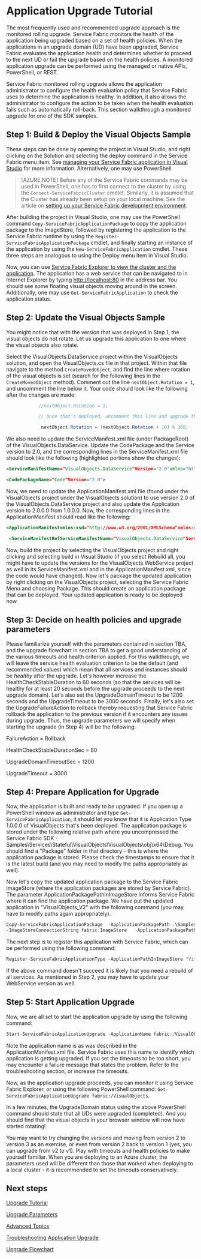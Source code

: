 <properties
   pageTitle="Service Fabric Application Upgrade Tutorial"
   description="This article walks through an experience of upgrading a Service Fabric application."
   services="service-fabric"
   documentationCenter=".net"
   authors="mani-ramaswamy"
   manager="samgeo"
   editor=""/>

<tags
   ms.service="service-fabric"
   ms.devlang="dotnet"
   ms.topic="article"
   ms.tgt_pltfrm="NA"
   ms.workload="NA"
   ms.date="04/15/2015"
   ms.author="subramar"/>



# Application Upgrade Tutorial

The most frequently used and recommended upgrade approach is the monitored rolling upgrade.  Service Fabric monitors the health of the application being upgraded based on a set of health policies. When the applications in an upgrade domain (UD) have been upgraded, Service Fabric evaluates the application health and determines whether to proceed to the next UD or fail the upgrade based on the health policies. A monitored application upgrade can be performed using the managed or native APIs, PowerShell, or REST.

Service Fabric monitored rolling upgrade allows the application administrator to configure the health evaluation policy that Service Fabric uses to determine the application is healthy. In addition, it also allows the administrator to configure the action to be taken when the health evaluation fails such as automatically roll-back. This section walkthrough a monitored upgrade for one of the SDK samples.

## Step 1: Build & Deploy the Visual Objects Sample

These steps can be done by opening the project in Visual Studio, and right clicking on the Solution and selecting the deploy command in the Service Fabric menu item.  See [managing your Service Fabric application in Visual Studio](service-fabric-manage-application-in-visual-studio.md) for more information.  Alternatively, one may use PowerShell.

> [AZURE.NOTE] Before any of the Service Fabric commands may be used in PowerShell, one has to first connect to the cluster by using the `Connect-ServiceFabricCluster` cmdlet. Similarly, it is assumed that the Cluster has already been setup on your local machine. See the article on [setting up your Service Fabric development environment](service-fabric-get-started.md).

After building the project in Visual Studio, one may use the PowerShell command `Copy-ServiceFabricApplicationPackage` to copy the application package to the ImageStore, followed by registering the application to the Service Fabric runtime by using the `Register-ServiceFabricApplicationPackage` cmdlet, and finally starting an instance of the application by using the `New-ServiceFabricApplication` cmdlet.  These three steps are analogous to using the Deploy menu item in Visual Studio.

Now, you can use [Service Fabric Explorer to view the cluster and the application](service-fabric-visualizing-your-cluster.md). The application has a web service that can be navigated to in Internet Explorer by typing [http://localhost:80](http://localhost:80) in the address bar.  You should see some floating visual objects moving around in the screen.  Additionally, one may use `Get-ServiceFabricApplication` to check the application status.

## Step 2: Update the Visual Objects Sample

You might notice that with the version that was deployed in Step 1, the visual objects do not rotate. Let us upgrade this application to one where the visual objects also rotate.

Select the VisualObjects.DataService project within the VisualObjects solution, and open the VisualObjects.cs file in that project. Within that file navigate to the method `CreateMovedObject`, and find the line where rotation of the visual objects is set (search for the following lines in the `CreateMovedObject` method). Comment out the line `nextObject.Rotation = 1`, and uncomment the line below it. Your code should look like the following after the changes are made:

```c#
            //nextObject.Rotation = 1;

            // Once that's deployed, uncomment this line and upgrade the application:

             nextObject.Rotation = (nextObject.Rotation + 10) % 360;
```

We also need to update the ServiceManifest.xml file (under PackageRoot) of the VisualObjects.DataService. Update the CodePackage and the Service version to 2.0, and the corresponding lines in the ServiceManifest.xml file should look like the following (highlighted portions show the changes):

```xml
<ServiceManifestName="VisualObjects.DataService"Version="2.0"xmlns="http://schemas.microsoft.com/2011/01/fabric"xmlns:xsi="http://www.w3.org/2001/XMLSchema-instance">

<CodePackageName="Code"Version="2.0">
```

Now, we need to update the ApplicationManifest.xml file (found under the VisualObjects project under the VisualObjects solution) to use version 2.0 of the VisualObjects.DataService project and also update the Application version to 2.0.0.0 from 1.0.0.0. Now, the corresponding lines in the ApplicationManifest should read like the following:

```xml
<ApplicationManifestxmlns:xsd="http://www.w3.org/2001/XMLSchema"xmlns:xsi="http://www.w3.org/2001/XMLSchema-instance"ApplicationTypeName="VisualObjects"ApplicationTypeVersion="2.0.0.0"xmlns="http://schemas.microsoft.com/2011/01/fabric">

 <ServiceManifestRefServiceManifestName="VisualObjects.DataService"ServiceManifestVersion="2.0" />
```

Now, build the project by selecting the VisualObjects project and right clicking and selecting build in Visual Studio (if you select Rebuild all, you might have to update the versions for the VisualObjects.WebService project as well in its ServiceManifest.xml and in the ApplicationManifest.xml, since the code would have changed). Now let's package the updated application by right clicking on the VisualObjects project, selecting the Service Fabric Menu and choosing Package. This should create an application package that can be deployed.  Your updated application is ready to be deployed now.

## Step 3:  Decide on health policies and upgrade parameters

Please familiarize yourself with the parameters contained in section TBA, and the upgrade flowchart in section TBA to get a good understanding of the various timeouts and health criterion applied. For this walkthrough, we will leave the service health evaluation criterion to be the default (and recommended values) which mean that all services and instances should be _healthy_ after the upgrade.  Let's however increase the HealthCheckStableDuration to 60 seconds (so that the services will be healthy for at least 20 seconds before the upgrade proceeds to the next upgrade domain).  Let's also set the UpgradeDomainTimeout to be 1200 seconds and the UpgradeTimeout to be 3000 seconds. Finally, let's also set the UpgradeFailureAction to rollback thereby requesting that Service Fabric rollback the application to the previous version if it encounters any issues during upgrade. Thus, the upgrade parameters we will specify when starting the upgrade (in Step 4) will be the following:

FailureAction = Rollback

HealthCheckStableDurationSec = 60

UpgradeDomainTimeoutSec = 1200

UpgradeTimeout = 3000

## Step 4: Prepare Application for Upgrade

Now, the application is built and ready to be upgraded. If you open up a PowerShell window as administrator and type `Get-ServiceFabricApplication`, it should let you know that it is Application Type 1.0.0.0 of VisualObjects that's been deployed.  The application package is stored under the following relative path where you uncompressed the Service Fabric SDK - Samples\Services\Stateful\VisualObjects\VisualObjects\obj\x64\Debug. You should find a "Package" folder in that directory - this is where the application package is stored. Please check the timestamps to ensure that it is the latest build (and you may need to modify the paths appropriately as well).

Now let's copy the updated application package to the Service Fabric ImageStore (where the application packages are stored by Service Fabric). The parameter ApplicationPackagePathInImageStore informs Service Fabric where it can find the application package. We have put the updated application in "VisualObjects\_V2" with the following command (you may have to modify paths again appropriately).

```powershell
Copy-ServiceFabricApplicationPackage  -ApplicationPackagePath .\Samples\Services\Stateful\VisualObjects\VisualObjects\obj\x64\Debug\Package
-ImageStoreConnectionString fabric:ImageStore   -ApplicationPackagePathInImageStore "VisualObjects\_V2"
```

The next step is to register this application with Service Fabric, which can be performed using the following command:

```powershell
Register-ServiceFabricApplicationType -ApplicationPathInImageStore "VisualObjects\_V2"
```

If the above command doesn't succeed it is likely that you need a rebuild of all services. As mentioned in Step 2, you may have to update your WebService version as well.

## Step 5: Start Application Upgrade

Now, we are all set to start the application upgrade by using the following command:

```powershell
Start-ServiceFabricApplicationUpgrade -ApplicationName fabric:/VisualObjects -ApplicationTypeVersion 2.0.0.0 -HealthCheckStableDurationSec 60 -UpgradeDomainTimeoutSec 1200 -UpgradeTimeout 3000   -FailureAction Rollback -Monitored
```


Note the application name is as was described in the ApplicationManifest.xml file. Service Fabric uses this name to identify which application is getting upgraded. If you set the timeouts to be too short, you may encounter a failure message that states the problem. Refer to the troubleshooting section, or increase the timeouts.

Now, as the application upgrade proceeds, you can monitor it using Service Fabric Explorer, or using the following PowerShell command: `Get-ServiceFabricApplicationUpgrade fabric:/VisualObjects`.

In a few minutes, the UpgradeDomain status using the above PowerShell command should state that all UDs were upgraded (completed). And you should find that the visual objects in your browser window will now have started rotating!

You may want to try changing the versions and moving from version 2 to version 3 as an exercise, or even from version 2 back to version 1 (yes, you can upgrade from v2 to v1). Play with timeouts and health policies to make yourself familiar. When you are deploying to an Azure cluster, the parameters used will be different than those that worked when deploying to a local cluster - it is recommended to set the timeouts conservatively.


## Next steps


[Upgrade Tutorial](service-fabric-application-upgrade-tutorial.md)

[Upgrade Parameters](service-fabric-application-upgrade-parameters.md)

[Advanced Topics](service-fabric-application-upgrade-advanced.md)

[Troubleshooting Application Upgrade ](service-fabric-application-troubleshooting.md)

[Upgrade Flowchart](service-fabric-application-upgrade-flowchart.md)
